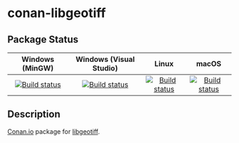 # conan-libgeotiff

## Package Status

| Windows (MinGW) | Windows (Visual Studio) | Linux | macOS |
|:---------------:|:-----------------------:|:-----:|:-----:|
|[![Build status](https://ci.appveyor.com/api/projects/status/i39ikl0u2jed0w79/branch/testing%2F1.5.1?svg=true)](https://ci.appveyor.com/project/SpaceIm/conan-libgeotiff)|[![Build status](https://github.com/SpaceIm/conan-libgeotiff/workflows/.github/workflows/windows.yml/badge.svg?branch=testing%2F1.5.1)](https://github.com/SpaceIm/conan-libgeotiff/actions/workflows/windows.yml?query=branch%3Atesting%2F1.5.1)|[![Build status](https://github.com/SpaceIm/conan-libgeotiff/workflows/.github/workflows/linux.yml/badge.svg?branch=testing%2F1.5.1)](https://github.com/SpaceIm/conan-libgeotiff/actions/workflows/linux.yml?query=branch%3Atesting%2F1.5.1)|[![Build status](https://github.com/SpaceIm/conan-libgeotiff/workflows/.github/workflows/macos.yml/badge.svg?branch=testing%2F1.5.1)](https://github.com/SpaceIm/conan-libgeotiff/actions/workflows/macos.yml?query=branch%3Atesting%2F1.5.1)|

## Description

[Conan.io](https://conan.io) package for [libgeotiff](https://github.com/OSGeo/libgeotiff).
